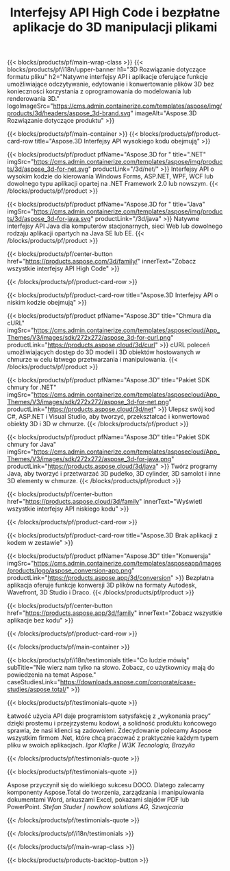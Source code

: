 ﻿---
title: Interfejsy API High Code i bezpłatne aplikacje do 3D manipulacji plikami 
weight: 1460
url: /pl/
description: Twórz, edytuj i konwertuj 3D pliki. Nie jest wymagane oprogramowanie do modelowania 3D. Pracuj z geometrią, hierarchią scen, udostępniaj lub dziel siatki, animuj obiekty, dodawaj kamerę docelową.
google_site_verification: pJzfspWbY9hmASAU3ozD0x1YVIt8rcjsmkvNtlT8jsM
---
{{< blocks/products/pf/main-wrap-class >}}
{{< blocks/products/pf/i18n/upper-banner h1="3D Rozwiązanie dotyczące formatu pliku" h2="Natywne interfejsy API i aplikacje oferujące funkcje umożliwiające odczytywanie, edytowanie i konwertowanie plików 3D bez konieczności korzystania z oprogramowania do modelowania lub renderowania 3D." logoImageSrc="https://cms.admin.containerize.com/templates/aspose/img/products/3d/headers/aspose_3d-brand.svg" imageAlt="Aspose.3D Rozwiązanie dotyczące produktu" >}}

{{< blocks/products/pf/main-container >}}
{{< blocks/products/pf/product-card-row title="Aspose.3D Interfejsy API wysokiego kodu obejmują" >}}

{{< blocks/products/pf/product pfName="Aspose.3D for " title=".NET" imgSrc="https://cms.admin.containerize.com/templates/aspose/img/products/3d/aspose_3d-for-net.svg" productLink="/3d/net/" >}}
Interfejsy API o wysokim kodzie do kierowania Windows Forms, ASP.NET, WPF, WCF lub dowolnego typu aplikacji opartej na .NET Framework 2.0 lub nowszym.
{{< /blocks/products/pf/product >}}

{{< blocks/products/pf/product pfName="Aspose.3D for " title="Java" imgSrc="https://cms.admin.containerize.com/templates/aspose/img/products/3d/aspose_3d-for-java.svg" productLink="/3d/java" >}}
Natywne interfejsy API Java dla komputerów stacjonarnych, sieci Web lub dowolnego rodzaju aplikacji opartych na Java SE lub EE.
{{< /blocks/products/pf/product >}}

{{< blocks/products/pf/center-button href="https://products.aspose.com/3d/family/" innerText="Zobacz wszystkie interfejsy API High Code" >}}

{{< /blocks/products/pf/product-card-row >}}

{{< blocks/products/pf/product-card-row title="Aspose.3D Interfejsy API o niskim kodzie obejmują" >}}

{{< blocks/products/pf/product pfName="Aspose.3D" title="Chmura dla cURL" imgSrc="https://cms.admin.containerize.com/templates/asposecloud/App_Themes/V3/images/sdk/272x272/aspose_3d-for-curl.png" productLink="https://products.aspose.cloud/3d/curl" >}}
cURL poleceń umożliwiających dostęp do 3D modeli i 3D obiektów hostowanych w chmurze w celu łatwego przetwarzania i manipulowania.
{{< /blocks/products/pf/product >}}

{{< blocks/products/pf/product pfName="Aspose.3D" title="Pakiet SDK chmury for .NET" imgSrc="https://cms.admin.containerize.com/templates/asposecloud/App_Themes/V3/images/sdk/272x272/aspose_3d-for-net.png" productLink="https://products.aspose.cloud/3d/net" >}}
Ulepsz swój kod C#, ASP.NET i Visual Studio, aby tworzyć, przekształcać i konwertować obiekty 3D i 3D w chmurze.
{{< /blocks/products/pf/product >}}

{{< blocks/products/pf/product pfName="Aspose.3D" title="Pakiet SDK chmury for Java" imgSrc="https://cms.admin.containerize.com/templates/asposecloud/App_Themes/V3/images/sdk/272x272/aspose_3d-for-java.png" productLink="https://products.aspose.cloud/3d/java" >}}
Twórz programy Java, aby tworzyć i przetwarzać 3D pudełko, 3D cylinder, 3D samolot i inne 3D elementy w chmurze.
{{< /blocks/products/pf/product >}}

{{< blocks/products/pf/center-button href="https://products.aspose.cloud/3d/family" innerText="Wyświetl wszystkie interfejsy API niskiego kodu" >}}

{{< /blocks/products/pf/product-card-row >}}

{{< blocks/products/pf/product-card-row title="Aspose.3D Brak aplikacji z kodem w zestawie" >}}

{{< blocks/products/pf/product pfName="Aspose.3D" title="Konwersja" imgSrc="https://cms.admin.containerize.com/templates/asposeapp/images/products/logo/aspose_conversion-app.png" productLink="https://products.aspose.app/3d/conversion" >}}
Bezpłatna aplikacja oferuje funkcje konwersji 3D plików na formaty Autodesk, Wavefront, 3D Studio i Draco.
{{< /blocks/products/pf/product >}}

{{< blocks/products/pf/center-button href="https://products.aspose.app/3d/family" innerText="Zobacz wszystkie aplikacje bez kodu" >}}

{{< /blocks/products/pf/product-card-row >}}

{{< /blocks/products/pf/main-container >}}

{{< blocks/products/pf/i18n/testimonials title="Co ludzie mówią" subTitle="Nie wierz nam tylko na słowo. Zobacz, co użytkownicy mają do powiedzenia na temat Aspose." caseStudiesLink="https://downloads.aspose.com/corporate/case-studies/aspose.total/" >}}

{{< blocks/products/pf/testimonials-quote >}}
<p class="first">
 Łatwość użycia API daje programistom satysfakcję z „wykonania pracy” dzięki prostemu i przejrzystemu kodowi, a solidność produktu końcowego sprawia, że nasi klienci są zadowoleni. Zdecydowanie polecamy Aspose wszystkim firmom .Net, które chcą pracować z praktycznie każdym typem pliku w swoich aplikacjach.
 <em>
  Igor Klafke | W3K Tecnologia, Brazylia
 </em>
</p>

{{< /blocks/products/pf/testimonials-quote >}}

{{< blocks/products/pf/testimonials-quote >}}
<p class="second">
 Aspose przyczynił się do wielkiego sukcesu DOCO. Dlatego zalecamy komponenty Aspose.Total do tworzenia, zarządzania i manipulowania dokumentami Word, arkuszami Excel, pokazami slajdów PDF lub PowerPoint.
 <em>
  Stefan Studer | nowhow solutions AG, Szwajcaria
 </em>
</p>

{{< /blocks/products/pf/testimonials-quote >}}

{{< /blocks/products/pf/i18n/testimonials >}}

{{< /blocks/products/pf/main-wrap-class >}}

{{< blocks/products/products-backtop-button >}}